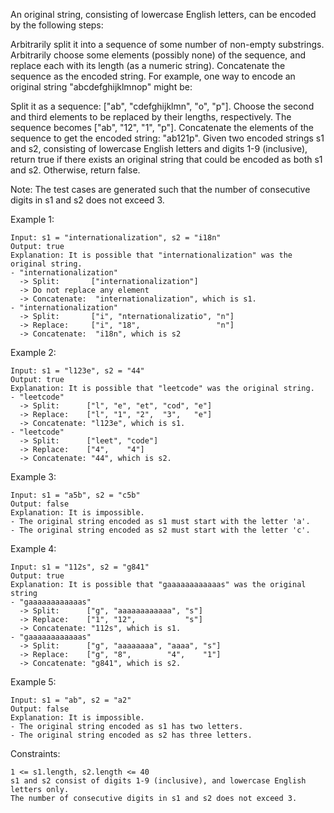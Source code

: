 An original string, consisting of lowercase English letters, can be encoded by the following steps:

Arbitrarily split it into a sequence of some number of non-empty substrings.
Arbitrarily choose some elements (possibly none) of the sequence, and replace each with its length (as a numeric string).
Concatenate the sequence as the encoded string.
For example, one way to encode an original string "abcdefghijklmnop" might be:

Split it as a sequence: ["ab", "cdefghijklmn", "o", "p"].
Choose the second and third elements to be replaced by their lengths, respectively. The sequence becomes ["ab", "12", "1", "p"].
Concatenate the elements of the sequence to get the encoded string: "ab121p".
Given two encoded strings s1 and s2, consisting of lowercase English letters and digits 1-9 (inclusive), return true if there exists an original string that could be encoded as both s1 and s2. Otherwise, return false.

Note: The test cases are generated such that the number of consecutive digits in s1 and s2 does not exceed 3.

 

Example 1:
```
Input: s1 = "internationalization", s2 = "i18n"
Output: true
Explanation: It is possible that "internationalization" was the original string.
- "internationalization" 
  -> Split:       ["internationalization"]
  -> Do not replace any element
  -> Concatenate:  "internationalization", which is s1.
- "internationalization"
  -> Split:       ["i", "nternationalizatio", "n"]
  -> Replace:     ["i", "18",                 "n"]
  -> Concatenate:  "i18n", which is s2
```

Example 2:
```
Input: s1 = "l123e", s2 = "44"
Output: true
Explanation: It is possible that "leetcode" was the original string.
- "leetcode" 
  -> Split:      ["l", "e", "et", "cod", "e"]
  -> Replace:    ["l", "1", "2",  "3",   "e"]
  -> Concatenate: "l123e", which is s1.
- "leetcode" 
  -> Split:      ["leet", "code"]
  -> Replace:    ["4",    "4"]
  -> Concatenate: "44", which is s2.
```

Example 3:
```
Input: s1 = "a5b", s2 = "c5b"
Output: false
Explanation: It is impossible.
- The original string encoded as s1 must start with the letter 'a'.
- The original string encoded as s2 must start with the letter 'c'.

```
Example 4:
```
Input: s1 = "112s", s2 = "g841"
Output: true
Explanation: It is possible that "gaaaaaaaaaaaas" was the original string
- "gaaaaaaaaaaaas"
  -> Split:      ["g", "aaaaaaaaaaaa", "s"]
  -> Replace:    ["1", "12",           "s"]
  -> Concatenate: "112s", which is s1.
- "gaaaaaaaaaaaas"
  -> Split:      ["g", "aaaaaaaa", "aaaa", "s"]
  -> Replace:    ["g", "8",        "4",    "1"]
  -> Concatenate: "g841", which is s2.
```

Example 5:
```
Input: s1 = "ab", s2 = "a2"
Output: false
Explanation: It is impossible.
- The original string encoded as s1 has two letters.
- The original string encoded as s2 has three letters.
```

Constraints:
```
1 <= s1.length, s2.length <= 40
s1 and s2 consist of digits 1-9 (inclusive), and lowercase English letters only.
The number of consecutive digits in s1 and s2 does not exceed 3.
```

